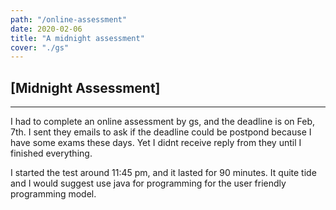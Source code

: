 ```yaml
---
path: "/online-assessment"
date: 2020-02-06
title: "A midnight assessment" 
cover: "./gs"
---
```


## [Midnight Assessment]
***
I had to complete an online assessment by gs, and the deadline is on Feb, 7th. I sent they emails to ask if the deadline could be postpond 
because I have some exams these days. Yet I didnt receive reply from they until I finished everything. 

I started the test around 11:45 pm, and it lasted for 90 minutes. It quite tide and I would suggest use java for programming for the user friendly 
programming model.
